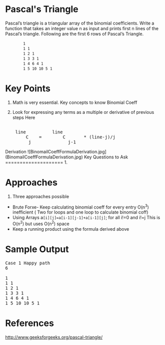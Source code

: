 Pascal's Triangle
===========================================================================
Pascal’s triangle is a triangular array of the binomial coefficients. Write a function that takes an integer value n as input and prints first n lines of the Pascal’s triangle. Following are the first 6 rows of Pascal’s Triangle.

			1  
			1 1 
			1 2 1 
			1 3 3 1 
			1 4 6 4 1 
			1 5 10 10 5 1 
Key Points
====================

1. Math is very essential. Key concepts to know Binomial Coeff

2. Look for expressing any terms as a multiple or derivative of previous steps
    Here 
   <pre> 
    line          line
    	C    = 		  C	      * (line-j)/j
    	 j				j-1
</pre>
Derivation
 ![BinomailCoeffFormulaDerivation.jpg](BinomailCoeffFormulaDerivation.jpg)
Key Questions to Ask
====================
1. 

Approaches
====================

1. Three approaches possible
- Brute Forxe- Keep calculating binomial coeff for every entry O(n<sup>3</sup>) inefficient ( Two for loops and one loop to calculate binomial coff)
- Using Arrays
        a`[i][j]=a[i-1][j-1]+a[i-1][j]`; for all i!=0 and i!=j
    This is O(n<sup>2</sup>) but uses O(n<sup>2</sup>) space
- Keep a running product using the formula derived above		 

Sample Output
=====================
<pre>
Case 1 Happy path
6

1 
1 1 
1 2 1 
1 3 3 1 
1 4 6 4 1 
1 5 10 10 5 1 
</pre>
References
====================
http://www.geeksforgeeks.org/pascal-triangle/

